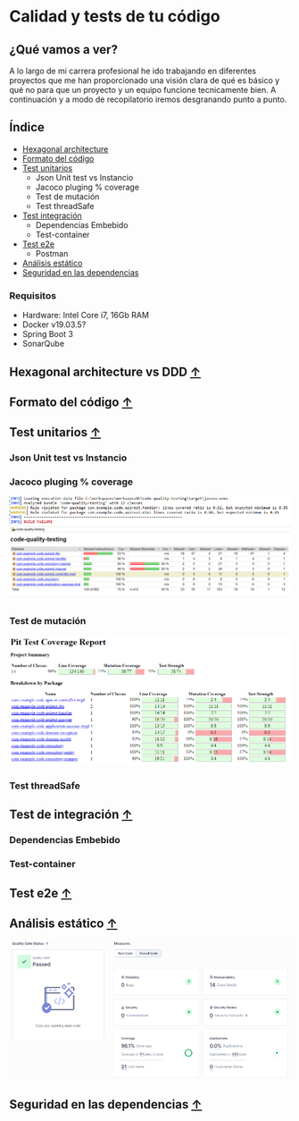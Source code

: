 # Calidad y tests de tu código


## ¿Qué vamos a ver?

A lo largo de mi carrera profesional he ido trabajando en diferentes proyectos que me han proporcionado una visión clara de qué es básico y qué no para que un proyecto y un equipo funcione tecnicamente bien. A continuación y a modo de recopilatorio iremos desgranando punto a punto.


## <a name="index">Índice</a>

- [Hexagonal architecture](#hex-architecture)
- [Formato del código](#code-format)
- [Test unitarios](#unit-tests)
    * Json Unit test vs Instancio
    * Jacoco pluging % coverage
    * Test de mutación
    * Test threadSafe
- [Test integración](#int-tests)
    * Dependencias Embebido
    * Test-container
- [Test e2e](#e2e-tests)
    * Postman
- [Análisis estático](#static-analysis)
- [Seguridad en las dependencias](#dependency-security)

### Requisitos
- Hardware: Intel Core i7, 16Gb RAM
- Docker v19.03.5?
- Spring Boot 3
- SonarQube

## <a name="hex-architecture">Hexagonal architecture vs DDD</a> [&#8593;](#index)

## <a name="code-format">Formato del código</a> [&#8593;](#index)

## <a name="unit-tests">Test unitarios</a> [&#8593;](#index)

### Json Unit test vs Instancio

### Jacoco pluging % coverage


<img src="doc/jacoco_plugin_before.png" alt="Jacoco before"/>
<img src="doc/jacoco_before.png" alt="Jacoco before"/>

### Test de mutación

<img src="doc/pitest_before.png" alt="Jacoco before"/>

### Test threadSafe

## <a name="int-tests">Test de integración</a> [&#8593;](#index)

### Dependencias Embebido

### Test-container

## <a name="e2e-tests">Test e2e</a> [&#8593;](#index)

## <a name="static-analysis">Análisis estático</a> [&#8593;](#index)

<img src="doc/sonar_before.png" alt="SonarQube before"/>

## <a name="dependency-security">Seguridad en las dependencias</a> [&#8593;](#index)
